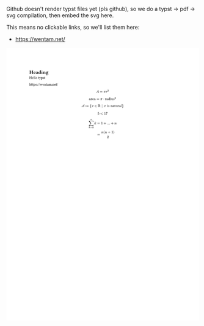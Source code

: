 Github doesn't render typst files yet (pls github), so we do a typst -> pdf -> svg compilation,
then embed the svg here.

This means no clickable links, so we'll list them here:
* <https://wentam.net/>

![alt](README.svg)
